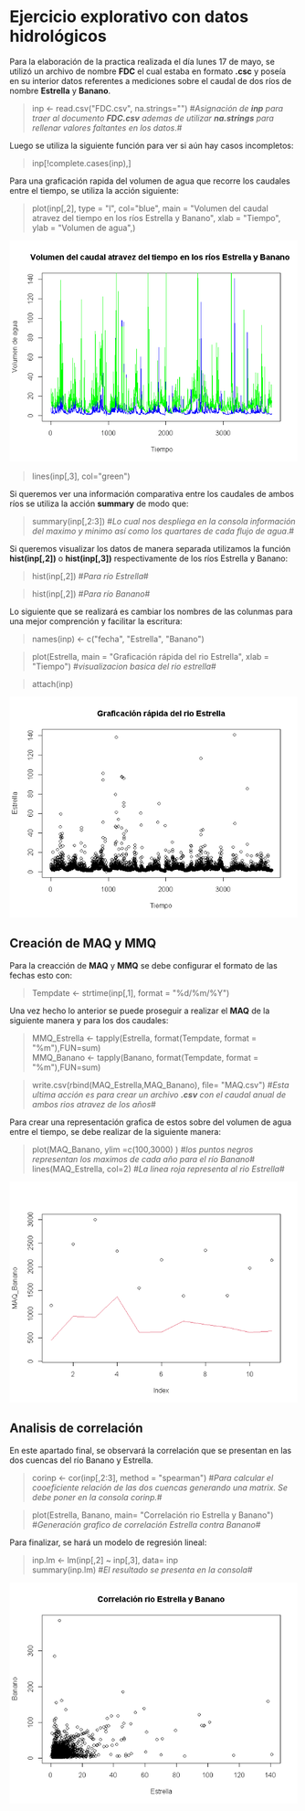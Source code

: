 # Ejercicio explorativo con datos hidrológicos #

Para la elaboración de la practica realizada el día lunes 17 de mayo, se utilizó un archivo de nombre **FDC** el cual estaba en formato **.csc** y poseía en su interior datos referentes a mediciones sobre el caudal de dos ríos de nombre **Estrella** y **Banano**. 
> inp <- read.csv("FDC.csv", na.strings="") #_Asignación de **inp** para traer al documento **FDC.csv** ademas de utilizar **na.strings** para rellenar valores faltantes en los datos_.#

Luego se utiliza la siguiente función para ver si aún hay casos incompletos:
>inp[!complete.cases(inp),] 

Para una graficación rapida del volumen de agua que recorre los caudales entre el tiempo, se utiliza la acción siguiente:
>plot(inp[,2], type = "l",
     col="blue",
     main = "Volumen del caudal atravez del tiempo en los ríos Estrella y Banano",
     xlab = "Tiempo",
     ylab = "Volumen de agua",)
     
![](Primera.png)

>lines(inp[,3], col="green") 

Si queremos ver una información comparativa entre los caudales de ambos ríos se utiliza la acción **summary** de modo que:
>summary(inp[,2:3]) #_Lo cual nos despliega en la consola información del maximo y minimo así como los quartares de cada flujo de agua_.#

Si queremos visualizar los datos de manera separada utilizamos la función **hist(inp[,2])** o **hist(inp[,3])** respectivamente de los ríos Estrella y Banano:
> hist(inp[,2]) #_Para río Estrella_#

> hist(inp[,2]) #_Para río Banano_#

Lo siguiente que se realizará es cambiar los nombres de las colunmas para una mejor comprención y facilitar la escritura:
>names(inp) <-  c("fecha", "Estrella", "Banano")  

> plot(Estrella, main = "Graficación rápida del rio Estrella", xlab = "Tiempo") #_visualizacion basica del rio estrella_#

>attach(inp)

![](graficacionrapidarioestrella.png)
## Creación de **MAQ** y **MMQ** 

Para la creacción de **MAQ** y **MMQ** se debe configurar el formato de las fechas esto con:
> Tempdate <- strtime(inp[,1], format = "%d/%m/%Y")

Una vez hecho lo anterior se puede proseguir a realizar el **MAQ** de la siguiente manera y para los dos caudales:
> MMQ_Estrella <- tapply(Estrella, format(Tempdate, format = "%m"),FUN=sum)  
> MMQ_Banano <- tapply(Banano, format(Tempdate, format = "%m"),FUN=sum)  

> write.csv(rbind(MAQ_Estrella,MAQ_Banano), file= "MAQ.csv") #_Esta ultima acción es para crear un archivo **.csv** con el caudal anual de ambos rios atravez de los años_#

Para crear una representación grafica de estos sobre del volumen de agua entre el tiempo, se debe realizar de la siguiente manera:
> plot(MAQ_Banano, ylim =c(100,3000) ) #_los puntos negros representan los maximos de cada año para el río Banano_#  
> lines(MAQ_Estrella, col=2) #_La linea roja representa al rio Estrella_#

![](graficosobrelosdatosMAQ.png)
## Analisis de correlación ##

En este apartado final, se observará la correlación que se presentan en las dos cuencas del río Banano y Estrella.
> corinp <- cor(inp[,2:3], method = "spearman")  #_Para calcular el cooeficiente relación de las dos cuencas generando  una matrix. Se debe poner en la consola *corinp*._#  

>plot(Estrella, Banano, main= "Correlación rio Estrella y Banano") #_Generación grafico de correlación Estrella contra Banano_#  

Para finalizar, se hará un modelo de regresión lineal:
> inp.lm <- lm(inp[,2] ~ inp[,3], data= inp  
> summary(inp.lm) #_El resultado se presenta en la consola_#

![](correlacionrioestrellaybanano.png)
